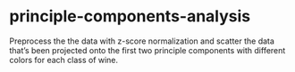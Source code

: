 # principle-components-analysis

Preprocess the the data with z-score normalization and scatter the data that’s been projected onto the first two principle components with different colors for each class of wine.
